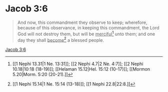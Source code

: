# Jacob 3:6

> And now, this commandment they observe to keep; wherefore, because of this observance, in keeping this commandment, the Lord God will not destroy them, but will be <u>merciful</u>[^a] unto them; and one day they shall <u>become</u>[^b] a blessed people.

[Jacob 3:6](https://www.churchofjesuschrist.org/study/scriptures/bofm/jacob/3?lang=eng&id=p6#p6)


[^a]: [[1 Nephi 13.31|1 Ne. 13:31]]; [[2 Nephi 4.7|2 Ne. 4:7]]; [[2 Nephi 10.18|10:18 (18-19)]]; [[Helaman 15.12|Hel. 15:12 (10-17)]]; [[Mormon 5.20|Morm. 5:20 (20-21).]]
[^b]: [[1 Nephi 15.14|1 Ne. 15:14 (13-18)]]; [[1 Nephi 22.8|22:8.]]
